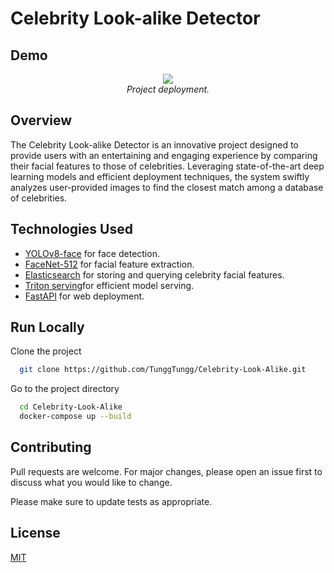 
# **Celebrity Look-alike Detector**

## Demo
<p align="center">
  <img src="demo/video.gif"><br/>
  <i>Project deployment.</i>
</p>

## Overview
  The Celebrity Look-alike Detector is an innovative project designed to provide users with an entertaining and engaging experience by comparing their facial features to those of celebrities. Leveraging state-of-the-art deep learning models and efficient deployment techniques, the system swiftly analyzes user-provided images to find the closest match among a database of celebrities.

## Technologies Used
  * [YOLOv8-face](https://github.com/derronqi/yolov8-face) for face detection.
  * [FaceNet-512](https://github.com/timesler/facenet-pytorch) for facial feature extraction.
  * [Elasticsearch](https://www.elastic.co/) for storing and querying celebrity facial features.
  * [Triton serving](https://github.com/triton-inference-server/server)for efficient model serving.
  * [FastAPI](https://fastapi.tiangolo.com/) for web deployment.


## Run Locally
Clone the project

```bash
  git clone https://github.com/TunggTungg/Celebrity-Look-Alike.git
```

Go to the project directory

```bash
  cd Celebrity-Look-Alike
  docker-compose up --build
```

## Contributing

Pull requests are welcome. For major changes, please open an issue first
to discuss what you would like to change.

Please make sure to update tests as appropriate.

## License

[MIT](https://choosealicense.com/licenses/mit/)